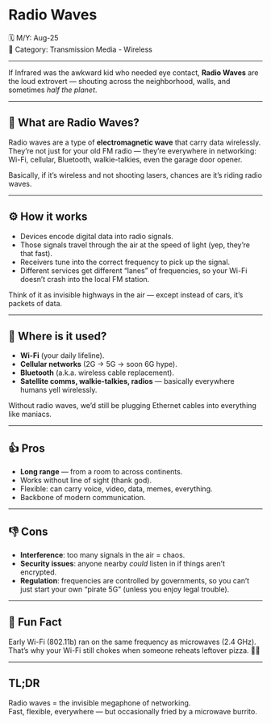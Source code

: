 # Radio Waves



🗓️ M/Y: Aug-25  
📂 Category: Transmission Media - Wireless 

---

If Infrared was the awkward kid who needed eye contact, **Radio Waves** are the loud extrovert — shouting across the neighborhood, walls, and sometimes *half the planet*.  

---

## 📡 What are Radio Waves?
Radio waves are a type of **electromagnetic wave** that carry data wirelessly.  
They’re not just for your old FM radio — they’re everywhere in networking: Wi-Fi, cellular, Bluetooth, walkie-talkies, even the garage door opener.  

Basically, if it’s wireless and not shooting lasers, chances are it’s riding radio waves.  

---

## ⚙️ How it works
- Devices encode digital data into radio signals.  
- Those signals travel through the air at the speed of light (yep, they’re that fast).  
- Receivers tune into the correct frequency to pick up the signal.  
- Different services get different “lanes” of frequencies, so your Wi-Fi doesn’t crash into the local FM station.  

Think of it as invisible highways in the air — except instead of cars, it’s packets of data.  

---

## 📱 Where is it used?
- **Wi-Fi** (your daily lifeline).  
- **Cellular networks** (2G → 5G → soon 6G hype).  
- **Bluetooth** (a.k.a. wireless cable replacement).  
- **Satellite comms, walkie-talkies, radios** — basically everywhere humans yell wirelessly.  

Without radio waves, we’d still be plugging Ethernet cables into everything like maniacs.  

---

## 👍 Pros
- **Long range** — from a room to across continents.  
- Works without line of sight (thank god).  
- Flexible: can carry voice, video, data, memes, everything.  
- Backbone of modern communication.  

---

## 👎 Cons
- **Interference**: too many signals in the air = chaos.  
- **Security issues**: anyone nearby *could* listen in if things aren’t encrypted.  
- **Regulation**: frequencies are controlled by governments, so you can’t just start your own “pirate 5G” (unless you enjoy legal trouble).  

---

## 🤔 Fun Fact
Early Wi-Fi (802.11b) ran on the same frequency as microwaves (2.4 GHz).  
That’s why your Wi-Fi still chokes when someone reheats leftover pizza. 🍕📶  

---

## TL;DR
Radio waves = the invisible megaphone of networking.  
Fast, flexible, everywhere — but occasionally fried by a microwave burrito.
